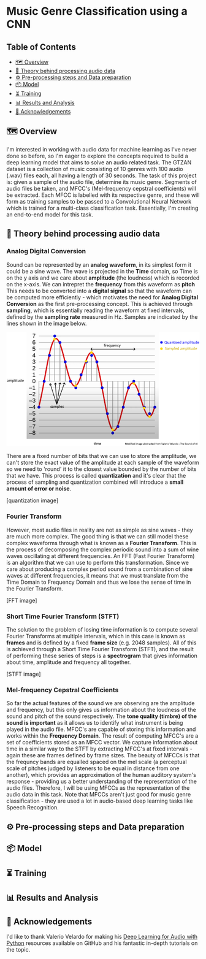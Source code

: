 
# Music Genre Classification using a CNN
## Table of Contents

  * [🗺️ Overview](#%EF%B8%8F-overview)
  * [📝 Theory behind processing audio data](#%EF%B8%8F-overview)
  * [⚙️ Pre-processing steps and Data preparation](#%EF%B8%8F-preprocessing-steps-and-data-preparation)
  * [📦 Model](#-model)
  * [⏳ Training](#-training)
  * [📊 Results and Analysis](#-results-and-analysis)
  * [🙏 Acknowledgements](#-acknowledgements)
  

## 🗺️ Overview

I'm interested in working with audio data for machine learning as I've never done so before, so I'm eager to explore the concepts required to build a deep learning model that aims to solve an audio related task. The GTZAN dataset is a collection of music consisting of 10 genres with 100 audio (.wav) files each, all having a length of 30 seconds. The task of this project is: given a sample of the audio file, determine its music genre. Segments of audio files be taken, and MFCC's (Mel-frequency cepstral coefficients) will be extracted. Each MFCC is labelled with its respective genre, and these will form as training samples to be passed to a Convolutional Neural Network which is trained for a multi-class classification task. Essentially, I'm creating an end-to-end model for this task.

## 📝 Theory behind processing audio data

### Analog Digital Conversion
Sound can be represented by an **analog waveform**, in its simplest form it could be a sine wave. The wave is projected in the **Time** domain, so Time is on the y axis and we care about **amplitude** (the loudness) which is recorded on the x-axis. We can intrepret the **frequency** from this waveform as **pitch** This needs to be converted into a **digital signal** so that the waveform can be computed more efficiently - which motivates the need for **Analog Digital Conversion** as the first pre-processing concept. This is achieved through **sampling**, which is essentially reading the waveform at fixed intervals, defined by the **sampling rate** measured in Hz. Samples are indicated by the lines shown in the image below.

![Analog Digital Conversion image](media/ADC.jpg)

There are a fixed number of bits that we can use to store the amplitude, we can't store the exact value of the amplitude at each sample of the waveform so we need to 'round' it to the closest value bounded by the number of bits that we have. This process is called **quantization** and it's clear that the process of sampling and quantization combined will introduce a **small amount of error or noise**.

[quantization image]

### Fourier Transform
However, most audio files in reality are not as simple as sine waves - they are much more complex. The good thing is that we can still model these complex waveforms through what is known as a **Fourier Transform**. This is the process of decomposing the complex periodic sound into a sum of wine waves oscillating at different frequencies. An FFT (Fast Fourier Transform) is an algorithm that we can use to perform this transformation. Since we care about producing a complex period sound from a combination of sine waves at different frequencies, it means that we must translate from the Time Domain to Frequency Domain and thus we lose the sense of time in the Fourier Transform.

[FFT image]

### Short Time Fourier Transform (STFT)
The solution to the problem of losing time information is to compute several Fourier Transforms at multiple intervals, which in this case is known as **frames** and is defined by a fixed **frame size** (e.g. 2048 samples). All of this is achieved through a Short Time Fourier Transform (STFT), and the result of performing these series of steps is a **spectrogram** that gives information about time, amplitude and frequency all together.

[STFT image]

### Mel-frequency Cepstral Coefficients
So far the actual features of the sound we are observing are the amplitude and frequency, but this only gives us information about the loudness of the sound and pitch of the sound respectively. The **tone quality (timbre) of the sound is important** as it allows us to identify what instrument is being played in the audio file. MFCC's are capable of storing this information and works within the **Frequency Domain**. The result of computing MFCC's are a set of coefficients stored as an MFCC vector. We capture information about time in a similar way to the STFT by extracting MFCC's at fixed intervals - again these are frames defined by frame sizes. The beauty of MFCCs is that the frequncy bands are equalled spaced on the mel scale (a perceptual scale of pitches judged by listeners to be equal in distance from one another), which provides an approximation of the human auditory system's response - providing us a better understanding of the representation of the audio files. Therefore, I will be using MFCCs as the representation of the audio data in this task. Note that MFCCs aren't just good for music genre classification - they are used a lot in audio-based deep learning tasks like Speech Recognition.


## ⚙️ Pre-processing steps and Data preparation


## 📦 Model

## ⏳ Training


## 📊 Results and Analysis

## 🙏 Acknowledgements

I'd like to thank Valerio Velardo for making his [Deep Learning for Audio with Python](https://github.com/musikalkemist/DeepLearningForAudioWithPython) resources available on GitHub and his fantastic in-depth tutorials on the topic.

